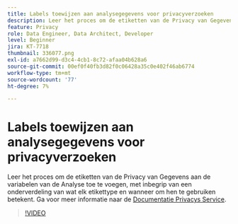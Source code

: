 ```yaml
---
title: Labels toewijzen aan analysegegevens voor privacyverzoeken
description: Leer het proces om de etiketten van de Privacy van Gegevens aan de variabelen van de Analyse toe te voegen, met inbegrip van een onderverdeling van wat elk etikettype en wanneer om hen te gebruiken betekent.
feature: Privacy
role: Data Engineer, Data Architect, Developer
level: Beginner
jira: KT-7718
thumbnail: 336077.png
exl-id: a7662d99-d3c4-4cb1-8c72-afaa04b628a6
source-git-commit: 00ef0f40fb3d82f0c06428a35c0e402f46ab6774
workflow-type: tm+mt
source-wordcount: '77'
ht-degree: 7%

---
```


# Labels toewijzen aan analysegegevens voor privacyverzoeken

Leer het proces om de etiketten van de Privacy van Gegevens aan de variabelen van de Analyse toe te voegen, met inbegrip van een onderverdeling van wat elk etikettype en wanneer om hen te gebruiken betekent. Ga voor meer informatie naar de [Documentatie Privacys Service](https://experienceleague.adobe.com/docs/experience-platform/privacy/home.html?lang=nl).

>[!VIDEO](https://video.tv.adobe.com/v/336077?learn=on)
